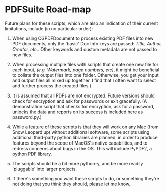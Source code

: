 # PDFSuite Road-map #

Future plans for these scripts, which are also an indication of their current limitations, include (in no particular order):

1. When using CGPDFDocument to process existing PDF files into new PDF documents, only the 'basic' Doc Info keys are passed: _Title, Author, Creator, etc._.  Other keywords and custom metadata are not passed to new files.

2. When processing multiple files with scripts that create one new file for each input, _(e.g. Watermark, page numbers, etc)_, it might be beneficial to collate the output files into one folder. Otherwise, you get your input and output files all mixed up together. I find that I often want to select and further process the created files.)

3. It is assumed that all PDFs are not encrypted. Future versions should check for encryption and ask for passwords or exit gracefully. (A demonstration script that checks for encryption, ask for a password, unlocks the data and reports on its success is included here as password.py.)

4. While a feature of these scripts is that they will work on any Mac (from Snow Leopard up) without additional software, some scripts using additional third-party python libraries are planned, in order to produce features beyond the scope of MacOS's native capabilities, and to redress concerns about bugs in the OS. This will include PyPDF2, a python PDF library.

5. The scripts should be a bit more python-y, and be more readily 'pluggable' into larger projects.

6. If there's something you want these scripts to do, or something they're not doing that you think they should, please let me know.
